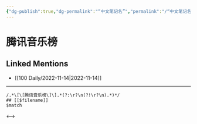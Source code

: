 ```yaml
---
{"dg-publish":true,"dg-permalink":"“中文笔记名”","permalink":"/“中文笔记名”/"}
---
```


# 腾讯音乐榜

## Linked Mentions
- [[100 Daily/2022-11-14\|2022-11-14]]


---

```expander
/.*\[\[腾讯音乐榜\]\].*(?:\r?\n(?!\r?\n).*)*/
## [[$filename]]
$match
```

<-->
